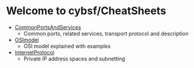 # Welcome to cybsf/CheatSheets
- [CommonPortsAndServices](https://github.com/cybsf/CheatSheets/blob/main/CommonPortsAndServices/CheatSheet.md)
	- Common ports, related services, transport protocol and description
- [OSImodel](https://github.com/cybsf/CheatSheets/blob/main/OSImodel/CheatSheet.md)
	- OSI model explained with examples
- [InternetProtocol](https://github.com/cybsf/CheatSheets/blob/main/InternetProtocol/CheatSheet.md)
	- Private IP address spaces and subnetting
